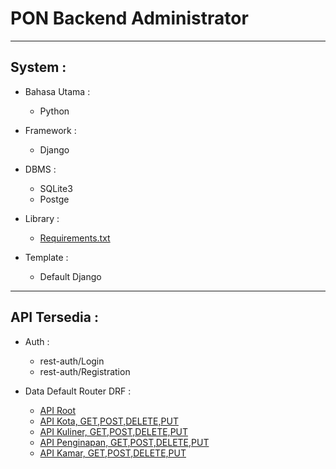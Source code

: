 # PON Backend Administrator
-------------------------------------------------------------------

## System :
* Bahasa Utama :
  - Python

* Framework :
  - Django

* DBMS :
  - SQLite3
  - Postge

* Library :
  - [Requirements.txt](https://github.com/Ekhel/pon-backend/blob/master/requirements.txt)

* Template :
  - Default Django

----------------------------------------------------------------------

## API Tersedia :
* Auth :
  - rest-auth/Login
  - rest-auth/Registration

* Data Default Router DRF :
  - [API Root](http://192.31.53.36/api/)
  - [API Kota, GET,POST,DELETE,PUT](http://192.31.53.36/api/kota/)
  - [API Kuliner, GET,POST,DELETE,PUT](http://194.31.53.36/api/kuliner/)
  - [API Penginapan, GET,POST,DELETE,PUT](http://194.31.53.36/api/penginapan/)
  - [API Kamar, GET,POST,DELETE,PUT](http://194.31.53.36/api/kamar/)
